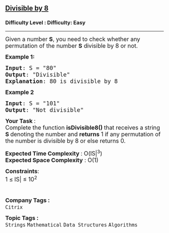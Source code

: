 <h2><a href="https://www.geeksforgeeks.org/problems/divisible-by-82732/1?page=1&category=Strings&status=unsolved,attempted&sortBy=accuracy">Divisible by 8</a></h2><h3>Difficulty Level : Difficulty: Easy</h3><hr><div class="problems_problem_content__Xm_eO"><p><span style="font-size:18px">Given a number <strong>S</strong>,&nbsp;you need to check whether any permutation of the number <strong>S</strong>&nbsp;divisible by 8 or not.&nbsp;</span></p>

<p><span style="font-size:18px"><strong>Example 1:</strong></span></p>

<pre><span style="font-size:18px"><strong>Input</strong>: S = "80"
<strong>Output</strong>: "Divisible"
<strong>Explanation</strong>: 80 is divisible by 8</span>
</pre>

<p><span style="font-size:18px"><strong>Example 2</strong></span></p>

<pre><span style="font-size:18px"><strong>Input</strong>: S = "101"
<strong>Output</strong>: "Not divisible"</span></pre>

<p><span style="font-size:18px"><strong>Your Task </strong>:<br>
Complete the function&nbsp;<strong>isDivisible8()&nbsp;</strong>that receives a string <strong>S&nbsp;</strong>denoting the number and&nbsp;<strong>returns</strong> 1 if&nbsp;any permutation of the number is divisible by 8&nbsp;or else returns 0.</span></p>

<p><span style="font-size:18px"><strong>Expected Time Complexity </strong>: O(lS|<sup>3</sup>)<br>
<strong>Expected Space Complexity</strong> : O(1)</span></p>

<p><span style="font-size:18px"><strong>Constraints</strong>:<br>
1 ≤ lS|&nbsp;≤ 10<sup>2</sup></span></p>

<p>&nbsp;</p>
</div><p><span style=font-size:18px><strong>Company Tags : </strong><br><code>Citrix</code>&nbsp;<br><p><span style=font-size:18px><strong>Topic Tags : </strong><br><code>Strings</code>&nbsp;<code>Mathematical</code>&nbsp;<code>Data Structures</code>&nbsp;<code>Algorithms</code>&nbsp;
